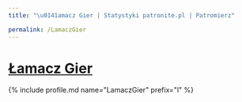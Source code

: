 ```yaml
---
title: "\u0141amacz Gier | Statystyki patronite.pl | Patromierz"

permalink: /LamaczGier
---
```


# [Łamacz Gier](https://patronite.pl/LamaczGier)

{% include profile.md name="LamaczGier" prefix="l" %}
